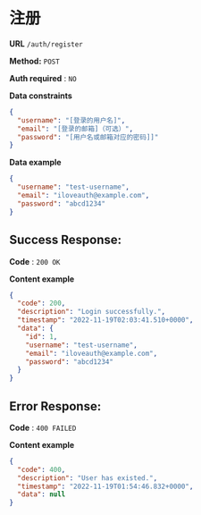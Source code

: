 # 注册

**URL** `/auth/register`

**Method:** `POST`

**Auth required** : `NO`

**Data constraints**

  ```json
  {
    "username": "[登录的用户名]",
    "email": "[登录的邮箱]（可选）",
    "password": "[用户名或邮箱对应的密码]]"
  }
  ```

**Data example**

  ```json
  {
    "username": "test-username",
    "email": "iloveauth@example.com",
    "password": "abcd1234"
  }
  ```

## Success Response:

**Code** : `200 OK`

**Content example**

  ```json
  {
    "code": 200,
    "description": "Login successfully.",
    "timestamp": "2022-11-19T02:03:41.510+0000",
    "data": {
      "id": 1,
      "username": "test-username",
      "email": "iloveauth@example.com",
      "password": "abcd1234"
    }
  }
  ```

 
## Error Response:

**Code** : `400 FAILED`

**Content example**

  ```json
  {
    "code": 400,
    "description": "User has existed.",
    "timestamp": "2022-11-19T01:54:46.832+0000",
    "data": null
  }
  ```


